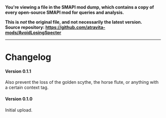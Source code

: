 **You're viewing a file in the SMAPI mod dump, which contains a copy of every open-source SMAPI mod
for queries and analysis.**

**This is _not_ the original file, and not necessarily the latest version.**  
**Source repository: https://github.com/atravita-mods/AvoidLosingSpecter**

----

Changelog
=============

#### Version 0.1.1

Also prevent the loss of the golden scythe, the horse flute, or anything with a certain context tag.

#### Version 0.1.0

Initial upload.
